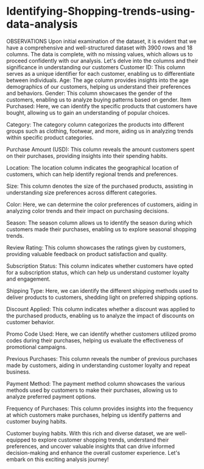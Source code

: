 # Identifying-Shopping-trends-using-data-analysis
OBSERVATIONS
Upon initial examination of the dataset, it is evident that we have a comprehensive and well-structured dataset with 3900 rows and 18 columns. The data is complete, with no missing values, which allows us to proceed confidently with our analysis. Let's delve into the columns and their significance in understanding our customers Customer ID: This column serves as a unique identifier for each customer, enabling us to differentiate between individuals. Age: The age column provides insights into the age demographics of our customers, helping us understand their preferences and behaviors. Gender: This column showcases the gender of the customers, enabling us to analyze buying patterns based on gender. Item Purchased: Here, we can identify the specific products that customers have bought, allowing us to gain an understanding of popular choices.

Category: The category column categorizes the products into different groups such as clothing, footwear, and more, aiding us in analyzing trends within specific product categories.

Purchase Amount (USD): This column reveals the amount customers spent on their purchases, providing insights into their spending habits.

Location: The location column indicates the geographical location of customers, which can help identify regional trends and preferences.

Size: This column denotes the size of the purchased products, assisting in understanding size preferences across different categories.

Color: Here, we can determine the color preferences of customers, aiding in analyzing color trends and their impact on purchasing decisions.

Season: The season column allows us to identify the season during which customers made their purchases, enabling us to explore seasonal shopping trends.

Review Rating: This column showcases the ratings given by customers, providing valuable feedback on product satisfaction and quality.

Subscription Status: This column indicates whether customers have opted for a subscription status, which can help us understand customer loyalty and engagement.

Shipping Type: Here, we can identify the different shipping methods used to deliver products to customers, shedding light on preferred shipping options.

Discount Applied: This column indicates whether a discount was applied to the purchased products, enabling us to analyze the impact of discounts on customer behavior.

Promo Code Used: Here, we can identify whether customers utilized promo codes during their purchases, helping us evaluate the effectiveness of promotional campaigns.

Previous Purchases: This column reveals the number of previous purchases made by customers, aiding in understanding customer loyalty and repeat business.

Payment Method: The payment method column showcases the various methods used by customers to make their purchases, allowing us to analyze preferred payment options.

Frequency of Purchases: This column provides insights into the frequency at which customers make purchases, helping us identify patterns and customer buying habits.

Customer buying habits. With this rich and diverse dataset, we are well-equipped to explore customer shopping trends, understand their preferences, and uncover valuable insights that can drive informed decision-making and enhance the overall customer experience. Let's embark on this exciting analysis journey!
